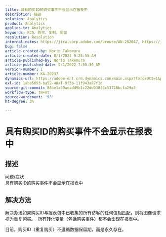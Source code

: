 ```yaml
---
title: 具有购买ID的购买事件不会显示在报表中
description: 描述
solution: Analytics
product: Analytics
applies-to: Analytics
keywords: KCS、购买、复制、保留
resolution: Resolution
internal-notes: https://jira.corp.adobe.com/browse/AN-282047, https://jira.corp.adobe.com/browse/AN-287475
bug: false
article-created-by: Norio Takemura
article-created-date: 8/1/2022 9:25:55 AM
article-published-by: Norio Takemura
article-published-date: 9/1/2022 7:55:36 AM
version-number: 1
article-number: KA-20237
dynamics-url: https://adobe-ent.crm.dynamics.com/main.aspx?forceUCI=1&pagetype=entityrecord&etn=knowledgearticle&id=f8636eed-7b11-ed11-b83d-0022480862c6
exl-id: 1abe5093-ba52-48af-9f3b-11f943a87f1d
source-git-commit: 80be1a59aeadd9b1c22dd038f4c51728bcfa29a3
workflow-type: tm+mt
source-wordcount: '93'
ht-degree: 3%

---
```


# 具有购买ID的购买事件不会显示在报表中

## 描述

问题/症状
<br>具有购买ID的购买事件不会显示在报表中


## 解决方法


解决办法如果购买ID与报表包中已收集的所有访客的任何值相匹配，则将图像请求视为重复购买。  所有转化变量（包括购买事件）都不会出现在报表中。

目前，购买ID（重复购买）不遵循数据保留期，而是永久存在。
